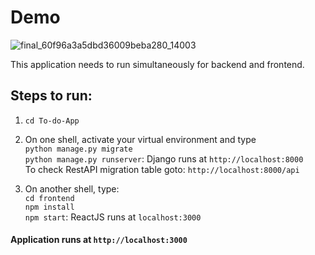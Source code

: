 # Demo  
![final_60f96a3a5dbd36009beba280_14003](https://user-images.githubusercontent.com/68264150/126642561-5a86b06e-8eb7-4f8c-81a2-dea0a095f2fe.gif)


This application needs to run simultaneously for backend and frontend.  

## Steps to run:  

1. `cd To-do-App`  

2. On one shell, activate your virtual environment and type  
`python manage.py migrate`  
`python manage.py runserver`: Django runs at `http://localhost:8000`  
To check RestAPI migration table goto: `http://localhost:8000/api`  

3. On another shell, type:  
`cd frontend`  
`npm install`  
`npm start`: ReactJS runs at `localhost:3000`  


#### Application runs at `http://localhost:3000`
                                                         
